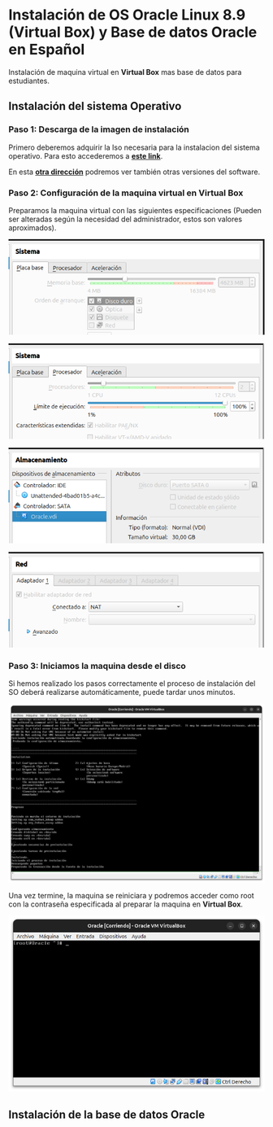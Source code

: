 # Instalación de OS Oracle Linux 8.9 (Virtual Box) y Base de datos Oracle en Español

Instalación de maquina virtual en **Virtual Box** mas base de datos para estudiantes.

## Instalación del sistema Operativo

### **Paso 1**: Descarga de la imagen de instalación

Primero deberemos adquirir la Iso necesaria para la instalacion del sistema operativo. Para esto accederemos a **[este link](https://yum.oracle.com/ISOS/OracleLinux/OL8/u9/x86_64/OracleLinux-R8-U9-x86_64-dvd.iso)**. 

En esta **[otra dirección](https://yum.oracle.com/oracle-linux-isos.html)** podremos ver también otras versiones del software.

### **Paso 2**: Configuración de la maquina virtual en **Virtual Box**

Preparamos la maquina virtual con las siguientes especificaciones (Pueden ser alteradas según la necesidad del administrador, estos son valores aproximados).

![alt text](IMG/1.png)

![alt text](IMG/2.png)

![alt text](IMG/3.png)

![alt text](IMG/4.png)

### **Paso 3**: Iniciamos la maquina desde el disco

Si hemos realizado los pasos correctamente el proceso de instalación del SO deberá realizarse automáticamente, puede tardar unos minutos.

![alt text](IMG/5.png)

Una vez termine, la maquina se reiniciara y podremos acceder como root con la contraseña especificada al preparar la maquina en **Virtual Box**.

![alt text](IMG/6.png)


## Instalación de la base de datos Oracle
